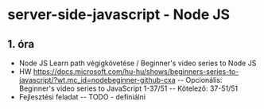 # server-side-javascript - Node JS
## 1. óra
- Node JS Learn path végigkövetése / Beginner's video series to Node JS
- HW https://docs.microsoft.com/hu-hu/shows/beginners-series-to-javascript/?wt.mc_id=nodebeginner-github-cxa
-- Opcionális: Beginner's video series to JavaScript 1-37/51
-- Kötelező: 37-51/51
- Fejlesztési feladat
-- TODO - definiálni
